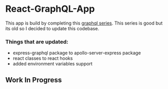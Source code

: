 # React-GraphQL-App

This app is build by completing this [graphql series](https://www.youtube.com/playlist?list=PL4cUxeGkcC9iK6Qhn-QLcXCXPQUov1U7f). This series is good but its old so I decided to update this codebase.

### Things that are updated:
- express-graphql package to apollo-server-express package
- react classes to react hooks
- added environment variables support 

## **Work In Progress**